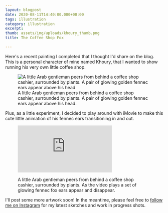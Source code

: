 ```yaml
---
layout: blogpost
date: 2020-08-11T14:40:00.000+00:00
tags: illustration
category: illustration
excerpt: 
thumb: assets/img/uploads/khoury_thumb.png
title: The Coffee Shop Fox

---
```

Here's a recent painting I completed that I thought I'd share on the blog. This is a personal character of mine named Khoury, that I wanted to show running his very own little coffee shop.

<figure class="media">
<img src="http://www.staceyjenkins.co.uk/assets/img/uploads/khoury_coffee_shop_blog.png" alt=
"A little Arab gentleman peers from behind a coffee shop cashier, surrounded by plants. A pair of glowing golden fennec ears appear above his head">
<figcaption>A little Arab gentleman peers from behind a coffee shop cashier, surrounded by plants. A pair of glowing golden fennec ears appear above his head.</figcaption>
</figure>

Plus, as a little experiment, I decided to play around with iMovie to make this cute little animation of his fennec ears transitioning in and out.

<figure class="media"><div class='embed-container'><iframe src='https://www.youtube.com/embed/SxLqzi5vqjs' frameborder='0' allowfullscreen></iframe></div><figcaption> <p>A little Arab gentleman peers from behind a coffee shop cashier, surrounded by plants. As the video plays a set of glowing fennec fox ears appear and disappear.</p> </figcaption> </figure>

I'll post some more artwork soon! In the meantime, please feel free to [follow me on Instagram](http://www.instagram.com/froginajar) for my latest sketches and work in progress shots.